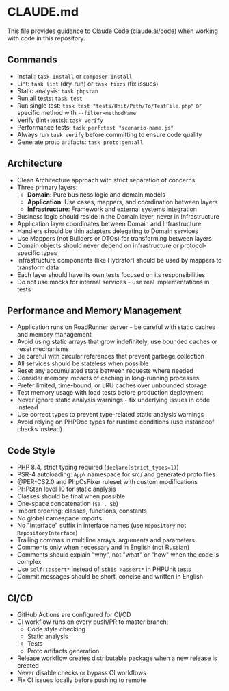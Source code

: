 # CLAUDE.md

This file provides guidance to Claude Code (claude.ai/code) when working with code in this repository.

## Commands
- Install: `task install` or `composer install`
- Lint: `task lint` (dry-run) or `task fixcs` (fix issues)
- Static analysis: `task phpstan`
- Run all tests: `task test`
- Run single test: `task test "tests/Unit/Path/To/TestFile.php"` or specific method with `--filter=methodName`
- Verify (lint+tests): `task verify`
- Performance tests: `task perf:test "scenario-name.js"`
- Always run `task verify` before committing to ensure code quality
- Generate proto artifacts: `task proto:gen:all`

## Architecture
- Clean Architecture approach with strict separation of concerns
- Three primary layers:
  - **Domain**: Pure business logic and domain models
  - **Application**: Use cases, mappers, and coordination between layers
  - **Infrastructure**: Framework and external systems integration
- Business logic should reside in the Domain layer, never in Infrastructure
- Application layer coordinates between Domain and Infrastructure
- Handlers should be thin adapters delegating to Domain services
- Use Mappers (not Builders or DTOs) for transforming between layers
- Domain objects should never depend on infrastructure or protocol-specific types
- Infrastructure components (like Hydrator) should be used by mappers to transform data
- Each layer should have its own tests focused on its responsibilities
- Do not use mocks for internal services - use real implementations in tests

## Performance and Memory Management
- Application runs on RoadRunner server - be careful with static caches and memory management
- Avoid using static arrays that grow indefinitely, use bounded caches or reset mechanisms
- Be careful with circular references that prevent garbage collection
- All services should be stateless when possible
- Reset any accumulated state between requests where needed
- Consider memory impacts of caching in long-running processes
- Prefer limited, time-bound, or LRU caches over unbounded storage
- Test memory usage with load tests before production deployment
- Never ignore static analysis warnings - fix underlying issues in code instead
- Use correct types to prevent type-related static analysis warnings
- Avoid relying on PHPDoc types for runtime conditions (use instanceof checks instead)

## Code Style
- PHP 8.4, strict typing required (`declare(strict_types=1)`)
- PSR-4 autoloading: `App\` namespace for src/ and generated proto files
- @PER-CS2.0 and PhpCsFixer ruleset with custom modifications
- PHPStan level 10 for static analysis
- Classes should be final when possible
- One-space concatenation (`$a . $b`)
- Import ordering: classes, functions, constants
- No global namespace imports
- No "Interface" suffix in interface names (use `Repository` not `RepositoryInterface`)
- Trailing commas in multiline arrays, arguments and parameters
- Comments only when necessary and in English (not Russian)
- Comments should explain "why", not "what" or "how" when the code is complex
- Use `self::assert*` instead of `$this->assert*` in PHPUnit tests
- Commit messages should be short, concise and written in English

## CI/CD
- GitHub Actions are configured for CI/CD
- CI workflow runs on every push/PR to master branch:
  - Code style checking
  - Static analysis
  - Tests
  - Proto artifacts generation
- Release workflow creates distributable package when a new release is created
- Never disable checks or bypass CI workflows
- Fix CI issues locally before pushing to remote